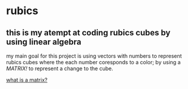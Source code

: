 # rubics

## this is my atempt at coding rubics cubes by using linear algebra

my main goal for this project is using vectors with numbers to represent rubics cubes where the each number coresponds to a color;
by using a 
*MATRIX!* 
to represent a change to the cube.

[what is a matrix?](https://en.wikipedia.org/wiki/Matrix_(mathematics))

